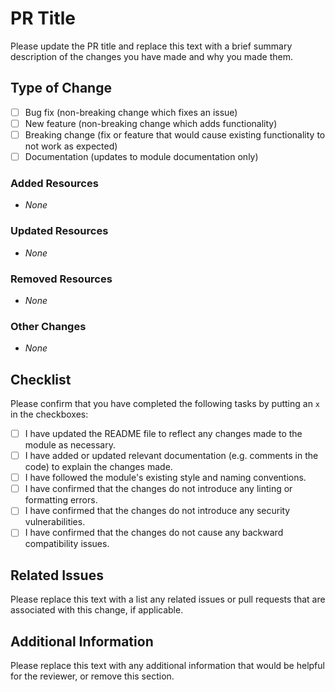 # PR Title

Please update the PR title and replace this text with a brief summary description of the changes you have made and why you made them.

## Type of Change

- [ ] Bug fix (non-breaking change which fixes an issue)
- [ ] New feature (non-breaking change which adds functionality)
- [ ] Breaking change (fix or feature that would cause existing functionality to not work as expected)
- [ ] Documentation (updates to module documentation only)

### Added Resources

- _None_

### Updated Resources

- _None_

### Removed Resources

- _None_

### Other Changes

- _None_

## Checklist

Please confirm that you have completed the following tasks by putting an `x` in the checkboxes:

- [ ] I have updated the README file to reflect any changes made to the module as necessary.
- [ ] I have added or updated relevant documentation (e.g. comments in the code) to explain the changes made.
- [ ] I have followed the module's existing style and naming conventions.
- [ ] I have confirmed that the changes do not introduce any linting or formatting errors.
- [ ] I have confirmed that the changes do not introduce any security vulnerabilities.
- [ ] I have confirmed that the changes do not cause any backward compatibility issues.

## Related Issues

Please replace this text with a list any related issues or pull requests that are associated with this change, if applicable.

## Additional Information

Please replace this text with any additional information that would be helpful for the reviewer, or remove this section.
